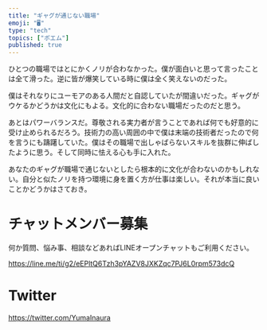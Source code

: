 ```yaml
---
title: "ギャグが通じない職場"
emoji: "🖥"
type: "tech"
topics: ["ポエム"]
published: true
---
```



ひとつの職場ではとにかくノリが合わなかった。僕が面白いと思って言ったことは全て滑った。逆に皆が爆笑している時に僕は全く笑えないのだった。

僕はそれなりにユーモアのある人間だと自認していたが間違いだった。ギャグがウケるかどうかは文化にもよる。文化的に合わない職場だったのだと思う。

あとはパワーバランスだ。尊敬される実力者が言うことであれば何でも好意的に受け止められるだろう。技術力の高い周囲の中で僕は末端の技術者だったので何を言うにも躊躇していた。僕はその職場で出しゃばらないスキルを抜群に伸ばしたように思う。そして同時に怯える心も手に入れた。

あなたのギャグが職場で通じないとしたら根本的に文化が合わないのかもしれない。自分と似たノリを持つ環境に身を置く方が仕事は楽しい。それが本当に良いことかどうかはさておき。

<!-- Update From Qiita API -->

# チャットメンバー募集


何か質問、悩み事、相談などあればLINEオープンチャットもご利用ください。

https://line.me/ti/g2/eEPltQ6Tzh3pYAZV8JXKZqc7PJ6L0rpm573dcQ


# Twitter

https://twitter.com/YumaInaura

<!-- Update From Qiita API -->

